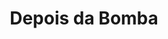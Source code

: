 ---
Numero: 309
title: Depois da Bomba
Autor: Philip K Dick
Co-autor: 
Ano-de-Publicacao: 1983
Titulo-original: Dr Bloodmoney or How we Got Along After the Bomb
Tradutor: Eurico da Fonseca
Co-tradutor: 
Ano-de-edicao: 1965
alias: Philip-K-Dick
Autor2-alias: 
Tradutor1-alias: Eurico-da-Fonseca
Tradutor2-alias: 
Titulo-link: 309-Depois-da-Bomba
Capa: António Pedro
pags: 248
Capa-link: Antonio-Pedro
---
